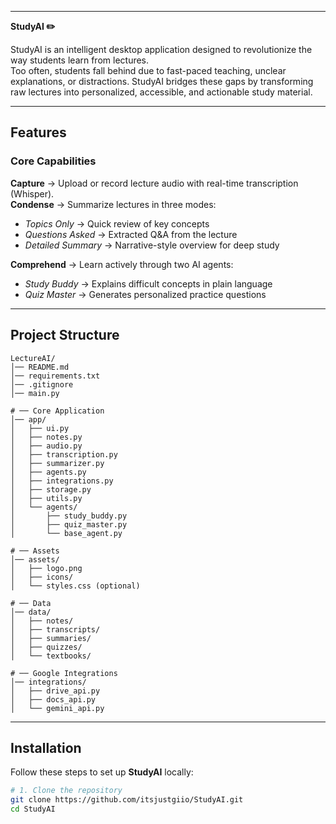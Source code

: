 ------
**StudyAI ✏️**

StudyAI is an intelligent desktop application designed to revolutionize the way students learn from lectures.  
Too often, students fall behind due to fast-paced teaching, unclear explanations, or distractions. StudyAI bridges these gaps by transforming raw lectures into personalized, accessible, and actionable study material.

-----
## Features

### Core Capabilities
**Capture** → Upload or record lecture audio with real-time transcription (Whisper).  
**Condense** → Summarize lectures in three modes:
  - *Topics Only* → Quick review of key concepts  
  - *Questions Asked* → Extracted Q&A from the lecture  
  - *Detailed Summary* → Narrative-style overview for deep study
    
**Comprehend** → Learn actively through two AI agents:
  - *Study Buddy* → Explains difficult concepts in plain language  
  - *Quiz Master* → Generates personalized practice questions 

-----

## Project Structure
```plaintext
LectureAI/
│── README.md
│── requirements.txt
│── .gitignore
│── main.py

# ── Core Application
│── app/
│   ├── ui.py
│   ├── notes.py
│   ├── audio.py
│   ├── transcription.py
│   ├── summarizer.py
│   ├── agents.py
│   ├── integrations.py
│   ├── storage.py
│   ├── utils.py
│   └── agents/
│       ├── study_buddy.py
│       ├── quiz_master.py
│       └── base_agent.py

# ── Assets
│── assets/
│   ├── logo.png
│   ├── icons/
│   └── styles.css (optional)

# ── Data
│── data/
│   ├── notes/
│   ├── transcripts/
│   ├── summaries/
│   ├── quizzes/
│   └── textbooks/

# ── Google Integrations
│── integrations/
│   ├── drive_api.py
│   ├── docs_api.py
│   └── gemini_api.py
``````
-----
## Installation

Follow these steps to set up **StudyAI** locally:

```bash
# 1. Clone the repository
git clone https://github.com/itsjustgiio/StudyAI.git
cd StudyAI








